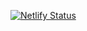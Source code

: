 [![Netlify Status](https://api.netlify.com/api/v1/badges/8d0ab914-b11e-4127-9bed-2f926c51ab4d/deploy-status)](https://app.netlify.com/sites/tigod/deploys)
